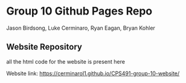 # Group 10 Github Pages Repo
 Jason Birdsong, Luke Cerminaro, Ryan Eagan, Bryan Kohler


 ## Website Repository 
 all the html code for the website is present here 

 Website link: https://cerminarol1.github.io/CPS491-group-10-website/

